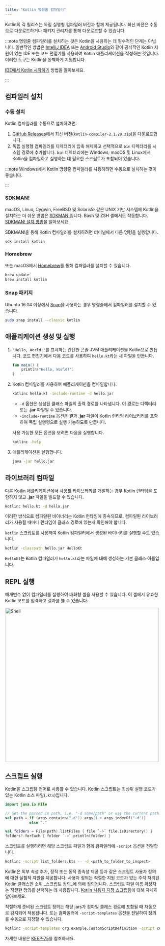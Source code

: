 ```yaml
---
title: "Kotlin 명령줄 컴파일러"
---
```

Kotlin의 각 릴리스는 독립 실행형 컴파일러 버전과 함께 제공됩니다. 최신 버전은 수동으로 다운로드하거나 패키지 관리자를 통해 다운로드할 수 있습니다.

:::note
명령줄 컴파일러를 설치하는 것은 Kotlin을 사용하는 데 필수적인 단계는 아닙니다.
일반적인 방법은 [IntelliJ IDEA](https://www.jetbrains.com/idea/) 또는 [Android Studio](https://developer.android.com/studio)와 같이 공식적인 Kotlin 지원이 있는 IDE 또는 코드 편집기를 사용하여 Kotlin 애플리케이션을 작성하는 것입니다.
이러한 도구는 Kotlin을 완벽하게 지원합니다.

[IDE에서 Kotlin 시작하기](getting-started) 방법을 알아보세요.

:::

## 컴파일러 설치

### 수동 설치

Kotlin 컴파일러를 수동으로 설치하려면:

1. [GitHub Releases](https://github.com/JetBrains/kotlin/releases/tag/v2.1.20)에서 최신 버전(`kotlin-compiler-2.1.20.zip`)을 다운로드합니다.
2. 독립 실행형 컴파일러를 디렉터리에 압축 해제하고 선택적으로 `bin` 디렉터리를 시스템 경로에 추가합니다.
`bin` 디렉터리에는 Windows, macOS 및 Linux에서 Kotlin을 컴파일하고 실행하는 데 필요한 스크립트가 포함되어 있습니다.

:::note
Windows에서 Kotlin 명령줄 컴파일러를 사용하려면 수동으로 설치하는 것이 좋습니다.

:::

### SDKMAN!

macOS, Linux, Cygwin, FreeBSD 및 Solaris와 같은 UNIX 기반 시스템에 Kotlin을 설치하는 더 쉬운 방법은
[SDKMAN!](https://sdkman.io)입니다. Bash 및 ZSH 셸에서도 작동합니다. [SDKMAN! 설치 방법](https://sdkman.io/install)을 알아보세요.

SDKMAN!을 통해 Kotlin 컴파일러를 설치하려면 터미널에서 다음 명령을 실행합니다.

```bash
sdk install kotlin
```

### Homebrew

또는 macOS에서 [Homebrew](https://brew.sh/)를 통해 컴파일러를 설치할 수 있습니다.

```bash
brew update
brew install kotlin
```

### Snap 패키지

Ubuntu 16.04 이상에서 [Snap](https://snapcraft.io/)을 사용하는 경우 명령줄에서 컴파일러를 설치할 수 있습니다.

```bash
sudo snap install --classic kotlin
```

## 애플리케이션 생성 및 실행

1. `"Hello, World!"`를 표시하는 간단한 콘솔 JVM 애플리케이션을 Kotlin으로 만듭니다.
   코드 편집기에서 다음 코드를 사용하여 `hello.kt`라는 새 파일을 만듭니다.

   ```kotlin
   fun main() {
       println("Hello, World!")
   }
   ```

2. Kotlin 컴파일러를 사용하여 애플리케이션을 컴파일합니다.

   ```bash
   kotlinc hello.kt -include-runtime -d hello.jar
   ```

   * `-d` 옵션은 생성된 클래스 파일의 출력 경로를 나타냅니다. 이 경로는 디렉터리 또는 **.jar** 파일일 수 있습니다.
   * `-include-runtime` 옵션은 결과 **.jar** 파일이 Kotlin 런타임
라이브러리를 포함하여 독립 실행형으로 실행 가능하도록 만듭니다.

   사용 가능한 모든 옵션을 보려면 다음을 실행합니다.

   ```bash
   kotlinc -help
   ```

3. 애플리케이션을 실행합니다.

   ```bash
   java -jar hello.jar
   ```

## 라이브러리 컴파일

다른 Kotlin 애플리케이션에서 사용할 라이브러리를 개발하는 경우 Kotlin 런타임을 포함하지 않고 **.jar** 파일을 빌드할 수 있습니다.

```bash
kotlinc hello.kt -d hello.jar
```

이러한 방식으로 컴파일된 바이너리는 Kotlin 런타임에 종속되므로,
컴파일된 라이브러리가 사용될 때마다 런타임이 클래스 경로에 있는지 확인해야 합니다.

`kotlin` 스크립트를 사용하여 Kotlin 컴파일러에서 생성된 바이너리를 실행할 수도 있습니다.

```bash
kotlin -classpath hello.jar HelloKt
```

`HelloKt`는 Kotlin 컴파일러가 `hello.kt`라는 파일에 대해 생성하는 기본 클래스 이름입니다.

## REPL 실행

매개변수 없이 컴파일러를 실행하여 대화형 셸을 사용할 수 있습니다. 이 셸에서 유효한 Kotlin 코드를 입력하고
결과를 볼 수 있습니다.

<img src="/img/kotlin-shell.png" alt="Shell" width="500"/>

## 스크립트 실행

Kotlin을 스크립팅 언어로 사용할 수 있습니다.
Kotlin 스크립트는 최상위 실행 코드가 있는 Kotlin 소스 파일(`.kts`)입니다.

```kotlin
import java.io.File

// Get the passed in path, i.e. "-d some/path" or use the current path.
val path = if (args.contains("-d")) args[1 + args.indexOf("-d")]
           else "."

val folders = File(path).listFiles { file `->` file.isDirectory() }
folders?.forEach { folder `->` println(folder) }
```

스크립트를 실행하려면 해당 스크립트 파일과 함께 컴파일러에 `-script` 옵션을 전달합니다.

```bash
kotlinc -script list_folders.kts -- -d <path_to_folder_to_inspect>
```

Kotlin은 외부 속성 추가,
정적 또는 동적 종속성 제공 등과 같은 스크립트 사용자 정의에 대한 실험적 지원을 제공합니다.
사용자 정의는 적절한 지원 코드가 있는 주석 처리된 Kotlin 클래스인 소위 _스크립트 정의_에 의해 정의됩니다.
스크립트 파일 이름 확장자는 적절한 정의를 선택하는 데 사용됩니다.
[Kotlin 사용자 지정 스크립팅](custom-script-deps-tutorial)에 대해 자세히 알아보세요.

적절하게 준비된 스크립트 정의는 해당 jars가 컴파일 클래스 경로에 포함될 때 자동으로 감지되어 적용됩니다.
또는 컴파일러에 `-script-templates` 옵션을 전달하여 정의를 수동으로 지정할 수 있습니다.

```bash
kotlinc -script-templates org.example.CustomScriptDefinition -script custom.script1.kts
```

자세한 내용은 [KEEP-75](https://github.com/Kotlin/KEEP/blob/master/proposals/scripting-support)를 참조하세요.